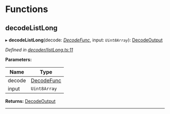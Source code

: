 

# Functions

<a id="decodelistlong"></a>

##  decodeListLong

▸ **decodeListLong**(decode: *[DecodeFunc](_decoder_types_.md#decodefunc)*, input: *`Uint8Array`*): [DecodeOutput](_decoder_types_.md#decodeoutput)

*Defined in [decoder/listLong.ts:11](https://github.com/polkadot-js/common/blob/bb88778/packages/util-rlp/src/decoder/listLong.ts#L11)*

**Parameters:**

| Name | Type |
| ------ | ------ |
| decode | [DecodeFunc](_decoder_types_.md#decodefunc) |
| input | `Uint8Array` |

**Returns:** [DecodeOutput](_decoder_types_.md#decodeoutput)

___

